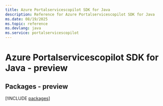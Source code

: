 ```yaml
---
title: Azure Portalservicescopilot SDK for Java
description: Reference for Azure Portalservicescopilot SDK for Java
ms.date: 08/19/2025
ms.topic: reference
ms.devlang: java
ms.service: portalservicescopilot
---
```

# Azure Portalservicescopilot SDK for Java - preview
## Packages - preview
[!INCLUDE [packages](portalservicescopilot-index.md)]